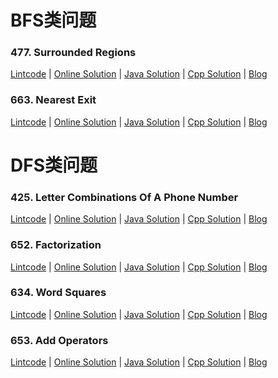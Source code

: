 # BFS类问题
    
### 477. Surrounded Regions

[Lintcode](http://lintcode.com/en/problem/surrounded-regions/) 
| [Online Solution](http://jiuzhang.com/solutions/surrounded-regions/)
| [Java Solution](477.surrounded-regions.java) 
| [Cpp Solution](477.surrounded-regions.cpp)
| [Blog](http://blog.liuk.ai/477-surrounded-regions/)
 
    
### 663. Nearest Exit

[Lintcode](http://lintcode.com/en/problem/nearest-exit/) 
| [Online Solution](http://jiuzhang.com/solutions/nearest-exit/)
| [Java Solution](663.nearest-exit.java) 
| [Cpp Solution](663.nearest-exit.cpp)
| [Blog](http://blog.liuk.ai/663-nearest-exit/)


# DFS类问题
        
### 425. Letter Combinations Of A Phone Number

[Lintcode](http://lintcode.com/en/problem/letter-combinations-of-a-phone-number/) 
| [Online Solution](http://jiuzhang.com/solutions/letter-combinations-of-a-phone-number/)
| [Java Solution](425.letter-combinations-of-a-phone-number.java) 
| [Cpp Solution](425.letter-combinations-of-a-phone-number.cpp)
| [Blog](http://blog.liuk.ai/425-letter-combinations-of-a-phone-number/)

 
### 652. Factorization

[Lintcode](http://lintcode.com/en/problem/factorization/) 
| [Online Solution](http://jiuzhang.com/solutions/factorization/)
| [Java Solution](652.factorization.java) 
| [Cpp Solution](652.factorization.cpp)
| [Blog](http://blog.liuk.ai/652-factorization/)

    
### 634. Word Squares

[Lintcode](http://lintcode.com/en/problem/word-squares/) 
| [Online Solution](http://jiuzhang.com/solutions/word-squares/)
| [Java Solution](634.word-squares.java) 
| [Cpp Solution](634.word-squares.cpp)
| [Blog](http://blog.liuk.ai/634-word-squares/)
     
    
### 653. Add Operators

[Lintcode](http://lintcode.com/en/problem/add-operators/) 
| [Online Solution](http://jiuzhang.com/solutions/add-operators/)
| [Java Solution](653.add-operators.java) 
| [Cpp Solution](653.add-operators.cpp)
| [Blog](http://blog.liuk.ai/653-add-operators/)



    